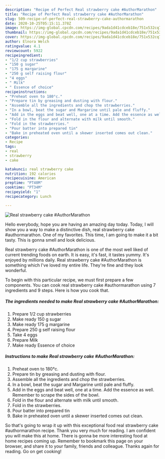 ```yaml
---
description: "Recipe of Perfect Real strawberry cake #AuthorMarathon"
title: "Recipe of Perfect Real strawberry cake #AuthorMarathon"
slug: 509-recipe-of-perfect-real-strawberry-cake-authormarathon
date: 2020-10-25T05:15:11.378Z
image: https://img-global.cpcdn.com/recipes/9ada1d41cdceb18e/751x532cq70/real-strawberry-cake-authormarathon-recipe-main-photo.jpg
thumbnail: https://img-global.cpcdn.com/recipes/9ada1d41cdceb18e/751x532cq70/real-strawberry-cake-authormarathon-recipe-main-photo.jpg
cover: https://img-global.cpcdn.com/recipes/9ada1d41cdceb18e/751x532cq70/real-strawberry-cake-authormarathon-recipe-main-photo.jpg
author: Elnora Welch
ratingvalue: 4.1
reviewcount: 5922
recipeingredient:
- "1/2 cup strawberries"
- "150 g sugar"
- "175 g margarine"
- "250 g self raising flour"
- "4 eggs"
- " Milk"
- " Essence of choice"
recipeinstructions:
- "Preheat oven to 180°c."
- "Prepare tin by greasing and dusting with flour."
- "Assemble all the ingredients and chop the strawberries."
- "In a bowl, beat the sugar and Margarine until pale and fluffy."
- "Add in the eggs and beat well, one at a time. Add the essence as well. Remember to scrape the sides of the bowl."
- "Fold in the flour and alternate with milk until smooth."
- "Fold in the strawberries."
- "Pour batter into prepared tin"
- "Bake in preheated oven until a skewer inserted comes out clean."
categories:
- Recipe
tags:
- real
- strawberry
- cake

katakunci: real strawberry cake 
nutrition: 192 calories
recipecuisine: American
preptime: "PT40M"
cooktime: "PT34M"
recipeyield: "1"
recipecategory: Lunch

---
```



![Real strawberry cake #AuthorMarathon](https://img-global.cpcdn.com/recipes/9ada1d41cdceb18e/751x532cq70/real-strawberry-cake-authormarathon-recipe-main-photo.jpg)

Hello everybody, hope you are having an amazing day today. Today, I will show you a way to make a distinctive dish, real strawberry cake #authormarathon. One of my favorites. This time, I am going to make it a bit tasty. This is gonna smell and look delicious.

Real strawberry cake #AuthorMarathon is one of the most well liked of current trending foods on earth. It is easy, it's fast, it tastes yummy. It's enjoyed by millions daily. Real strawberry cake #AuthorMarathon is something which I've loved my entire life. They're fine and they look wonderful.




To begin with this particular recipe, we must first prepare a few components. You can cook real strawberry cake #authormarathon using 7 ingredients and 9 steps. Here is how you cook that.

<!--inarticleads1-->

##### The ingredients needed to make Real strawberry cake #AuthorMarathon:

1. Prepare 1/2 cup strawberries
1. Make ready 150 g sugar
1. Make ready 175 g margarine
1. Prepare 250 g self raising flour
1. Take 4 eggs
1. Prepare  Milk
1. Make ready  Essence of choice




<!--inarticleads2-->

##### Instructions to make Real strawberry cake #AuthorMarathon:

1. Preheat oven to 180°c.
1. Prepare tin by greasing and dusting with flour.
1. Assemble all the ingredients and chop the strawberries.
1. In a bowl, beat the sugar and Margarine until pale and fluffy.
1. Add in the eggs and beat well, one at a time. Add the essence as well. Remember to scrape the sides of the bowl.
1. Fold in the flour and alternate with milk until smooth.
1. Fold in the strawberries.
1. Pour batter into prepared tin
1. Bake in preheated oven until a skewer inserted comes out clean.




So that's going to wrap it up with this exceptional food real strawberry cake #authormarathon recipe. Thank you very much for reading. I am confident you will make this at home. There is gonna be more interesting food at home recipes coming up. Remember to bookmark this page on your browser, and share it to your family, friends and colleague. Thanks again for reading. Go on get cooking!
